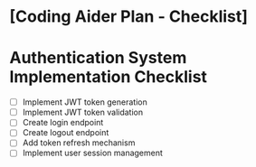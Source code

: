 # [Coding Aider Plan - Checklist]

# Authentication System Implementation Checklist

- [ ] Implement JWT token generation
- [ ] Implement JWT token validation
- [ ] Create login endpoint
- [ ] Create logout endpoint
- [ ] Add token refresh mechanism
- [ ] Implement user session management

